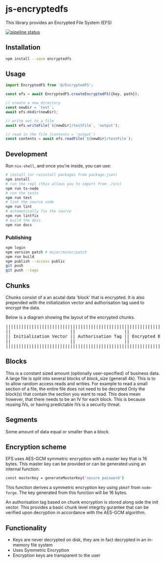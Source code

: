 # js-encryptedfs

This library provides an Encrypted File System (EFS)

[![pipeline status](https://gitlab.com/MatrixAI/open-source/js-encryptedfs/badges/master/pipeline.svg)](https://gitlab.com/MatrixAI/open-source/js-encryptedfs/commits/master)

## Installation

```sh
npm install --save encryptedfs
```

## Usage

```ts
import EncryptedFS from '@/EncryptedFS';

const efs = await EncryptedFS.createEncryptedFS({key, path});

// create a new directory
const newDir = `test`;
await efs.mkdir(newDir);

// write out to a file
await efs.writeFile(`${newDir}/testFile`, 'output');

// read in the file (contents = 'output')
const contents = await efs.readFile(`${newDir}/testFile`);
```

## Development

Run `nix-shell`, and once you're inside, you can use:

```sh
# install (or reinstall packages from package.json)
npm install
# run the repl (this allows you to import from ./src)
npm run ts-node
# run the tests
npm run test
# lint the source code
npm run lint
# automatically fix the source
npm run lintfix
# build the docs
npm run docs
```

### Publishing

```sh
npm login
npm version patch # major/minor/patch
npm run build
npm publish --access public
git push
git push --tags
```

## Chunks

Chunks consist of a an acutal data 'block' that is encrypted. It is also prepended with the initialization vector and authorisation tag used to encrypt the data.

Below is a diagram showing the layout of the encrypted chunks.
<pre style="white-space:pre !important; overflow-x:scroll !important">
||||||||||||||||||||||||||||||||||||||||||||||||||||||||||||||||||||||||||
||                       ||                   ||                        ||
|| Initialization Vector || Authorisation Tag || Encrypted Block ... -> ||
||                       ||                   ||                        ||
||||||||||||||||||||||||||||||||||||||||||||||||||||||||||||||||||||||||||
</pre>

## Blocks

This is a constant sized amount (optionally user-specified) of business data.
A large file is split into several blocks of *block_size* (generall 4k).
This is to to allow random access reads and writies.
For example to read a small section of a file, the entire file does not need to be decrpted
Only the block(s) that contain the section you want to read.
This does mean however, that there needs to be an IV for each block.
This is because reusing IVs, or having predictable IVs is a security threat.

## Segments

Some amount of data equal or smaller than a block.

## Encryption scheme

EFS uses AES-GCM symmetric encryption with a master key that is 16 bytes. This master key can be provided or can be generated using an internal function:

```sh
const masterKey = generateMasterKey('secure password')
```

This function derives a symmetric encryption key using `pbkdf` from `node-forge`. The key generated from this function will be 16 bytes.

An authorisation tag based on chunk encryption is stored along side the init vector. This provides a basic chunk level integrity gurantee that can be verified upon decryption in accordance with the AES-GCM algorithm.

## Functionality

- Keys are never decrypted on disk, they are in fact decrypted in an in-memory file system
- Uses Symmetric Encryption
- Encryption keys are transparent to the user
